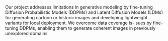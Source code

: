 Our project addresses limitations in generative modeling by fine-tuning Diffusion Probabilistic Models (DDPMs) and Latent Diffusion Models (LDMs) for generating cartoon or historic images and developing lightweight variants for local deployment. We overcome data coverage is- sues by fine-tuning DDPMs, enabling them to generate coherent images in previously unexplored domains
